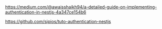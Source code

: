 


https://medium.com/@awaisshaikh94/a-detailed-guide-on-implementing-authentication-in-nestjs-4a347ce154b6

https://github.com/sipios/tuto-authentication-nestjs